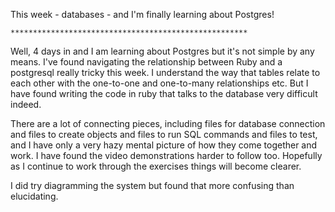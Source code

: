 This week - databases - and I'm finally learning about Postgres!

    *****************************************************

Well, 4 days in and I am learning about Postgres but it's not simple by any means. I've found navigating the relationship between Ruby and a postgresql really tricky this week. I understand the way that tables relate to each other with the one-to-one and one-to-many relationships etc. But I have found writing the code in ruby that talks to the database very difficult indeed. 

There are a lot of connecting pieces, including files for database connection and files to create objects and files to run SQL commands and files to test, and I have only a very hazy mental picture of how they come together and work. I have found the video demonstrations harder to follow too. Hopefully as I continue to work through the exercises things will become clearer. 

I did try diagramming the system but found that more confusing than elucidating.
